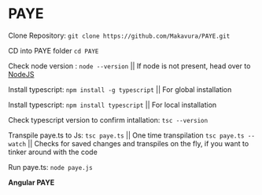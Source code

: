 # PAYE



Clone Repository: `git clone https://github.com/Makavura/PAYE.git`

CD into PAYE folder `cd PAYE`

Check node version : `node --version` || If node is not present, head over to [NodeJS](https://nodejs.org/en/download)

Install typescript: `npm install -g typescript` || For global installation

Install typescript: `npm install typescript` || For local installation

Check typescript version to confirm intallation: `tsc --version`

Transpile paye.ts to Js:
     `tsc paye.ts` || One time transpilation
     `tsc paye.ts --watch` ||  Checks for saved changes and transpiles on the fly, if you want to tinker around with the code

Run paye.ts: `node paye.js` 

**Angular PAYE**

